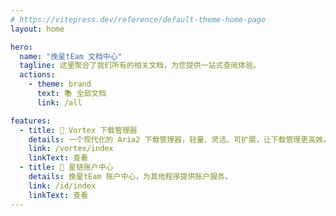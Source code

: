 ```yaml
---
# https://vitepress.dev/reference/default-theme-home-page
layout: home

hero:
  name: "挽星tEam 文档中心"
  tagline: 这里聚合了我们所有的相关文档，为您提供一站式查阅体验。
  actions:
    - theme: brand
      text: 📚 全部文档
      link: /all

features:
  - title: 🌟 Vortex 下载管理器
    details: 一个现代化的 Aria2 下载管理器，轻量、灵活、可扩展，让下载管理更高效。
    link: /vortex/index
    linkText: 查看
  - title: 🔐 星链账户中心
    details: 挽星tEam 账户中心，为其他程序提供账户服务。
    link: /id/index
    linkText: 查看
---
```


